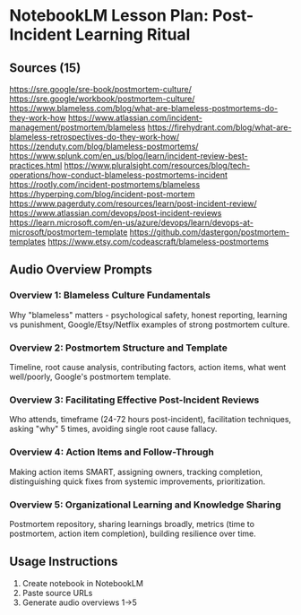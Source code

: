 # NotebookLM Lesson Plan: Post-Incident Learning Ritual

## Sources (15)

https://sre.google/sre-book/postmortem-culture/
https://sre.google/workbook/postmortem-culture/
https://www.blameless.com/blog/what-are-blameless-postmortems-do-they-work-how
https://www.atlassian.com/incident-management/postmortem/blameless
https://firehydrant.com/blog/what-are-blameless-retrospectives-do-they-work-how/
https://zenduty.com/blog/blameless-postmortems/
https://www.splunk.com/en_us/blog/learn/incident-review-best-practices.html
https://www.pluralsight.com/resources/blog/tech-operations/how-conduct-blameless-postmortems-incident
https://rootly.com/incident-postmortems/blameless
https://hyperping.com/blog/incident-post-mortem
https://www.pagerduty.com/resources/learn/post-incident-review/
https://www.atlassian.com/devops/post-incident-reviews
https://learn.microsoft.com/en-us/azure/devops/learn/devops-at-microsoft/postmortem-template
https://github.com/dastergon/postmortem-templates
https://www.etsy.com/codeascraft/blameless-postmortems

## Audio Overview Prompts

### Overview 1: Blameless Culture Fundamentals
Why "blameless" matters - psychological safety, honest reporting, learning vs punishment, Google/Etsy/Netflix examples of strong postmortem culture.

### Overview 2: Postmortem Structure and Template
Timeline, root cause analysis, contributing factors, action items, what went well/poorly, Google's postmortem template.

### Overview 3: Facilitating Effective Post-Incident Reviews
Who attends, timeframe (24-72 hours post-incident), facilitation techniques, asking "why" 5 times, avoiding single root cause fallacy.

### Overview 4: Action Items and Follow-Through
Making action items SMART, assigning owners, tracking completion, distinguishing quick fixes from systemic improvements, prioritization.

### Overview 5: Organizational Learning and Knowledge Sharing
Postmortem repository, sharing learnings broadly, metrics (time to postmortem, action item completion), building resilience over time.

## Usage Instructions
1. Create notebook in NotebookLM
2. Paste source URLs
3. Generate audio overviews 1→5
